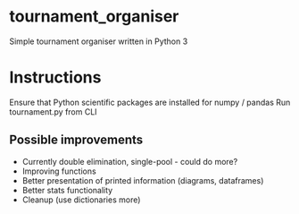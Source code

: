# tournament_organiser
Simple tournament organiser written in Python 3

# Instructions
Ensure that Python scientific packages are installed for numpy / pandas
Run tournament.py from CLI

## Possible improvements
* Currently double elimination, single-pool - could do more?
* Improving functions
* Better presentation of printed information (diagrams, dataframes)
* Better stats functionality
* Cleanup (use dictionaries more)
